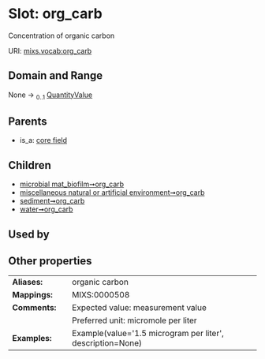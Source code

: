 
# Slot: org_carb


Concentration of organic carbon

URI: [mixs.vocab:org_carb](https://w3id.org/mixs/vocab/org_carb)


## Domain and Range

None &#8594;  <sub>0..1</sub> [QuantityValue](QuantityValue.md)

## Parents

 *  is_a: [core field](core_field.md)

## Children

 *  [microbial mat_biofilm➞org_carb](microbial_mat_biofilm_org_carb.md)
 *  [miscellaneous natural or artificial environment➞org_carb](miscellaneous_natural_or_artificial_environment_org_carb.md)
 *  [sediment➞org_carb](sediment_org_carb.md)
 *  [water➞org_carb](water_org_carb.md)

## Used by


## Other properties

|  |  |  |
| --- | --- | --- |
| **Aliases:** | | organic carbon |
| **Mappings:** | | MIXS:0000508 |
| **Comments:** | | Expected value: measurement value |
|  | | Preferred unit: micromole per liter |
| **Examples:** | | Example(value='1.5 microgram per liter', description=None) |

